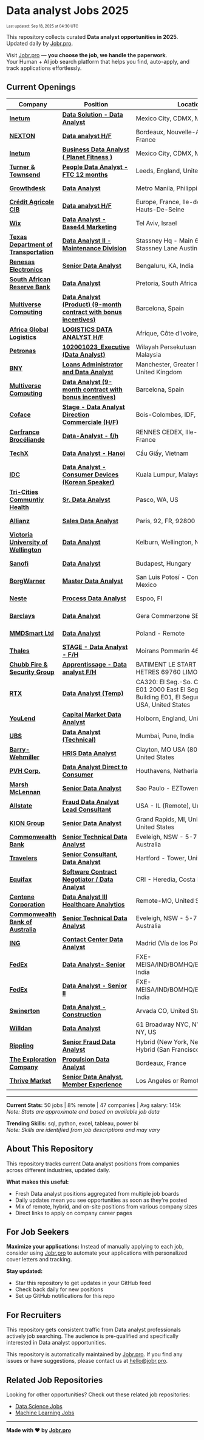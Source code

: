 <!-- prettier-ignore-start -->
# Data analyst Jobs 2025

<sub><small>Last updated: Sep 18, 2025 at 04:30 UTC</small></sub>

This repository collects curated **Data analyst opportunities in 2025**.  
Updated daily by [Jobr.pro](https://jobr.pro?utm_source=github&utm_medium=repo&utm_campaign=github-data-analysis-jobs).

Visit [Jobr.pro](https://jobr.pro?utm_source=github&utm_medium=repo&utm_campaign=github-data-analysis-jobs) — **you choose the job, we handle the paperwork**.  
Your Human + AI job search platform that helps you find, auto-apply, and track applications effortlessly.

## Current Openings

| Company | Position | Location | Type | Date |
| ------- | -------- | -------- | ---- | ------ |
| **[Inetum](https://www.inetum.com)** | **[Data Solution - Data Analyst](https://jobs.smartrecruiters.com/Inetum2/744000082524650-data-solution-data-analyst)** | Mexico City, CDMX, Mexico | On Site | Sep 17 |
| **[NEXTON](https://www.nexton-consulting.com/)** | **[Data analyst H/F](https://jobs.smartrecruiters.com/NEXTON/744000082505885-data-analyst-h-f)** | Bordeaux, Nouvelle-Aquitaine, France | On Site | Sep 17 |
| **[Inetum](https://www.inetum.com)** | **[Business Data Analyst ( Planet Fitness )](https://jobs.smartrecruiters.com/Inetum2/744000082502125-business-data-analyst-planet-fitness-)** | Mexico City, CDMX, Mexico | On Site | Sep 17 |
| **[Turner & Townsend](https://www.turnerandtownsend.com)** | **[People Data Analyst - FTC 12 months](https://jobs.smartrecruiters.com/TurnerTownsend/744000082467192-people-data-analyst-ftc-12-months)** | Leeds, England, United Kingdom | On Site | Sep 17 |
| **[Growthdesk](https://www.growthdesk.com/)** | **[Data Analyst](https://jobs.smartrecruiters.com/Growthdesk/744000082460711-data-analyst)** | Metro Manila, Philippines | On Site | Sep 17 |
| **[Crédit Agricole CIB](https://www.ca-cib.fr/)** | **[Data analyst H/F](https://jobs.ca-cib.com/Pages/Offre/detailoffre.aspx?idOffre=104378&idOrigine=1533&LCID=1036&offerReference=2025-104378)** | Europe, France, Ile-de-France, 92 - Hauts-De-Seine | On Site | Sep 17 |
| **[Wix](https://www.wix.com/)** | **[Data Analyst - Base44 Marketing](https://jobs.smartrecruiters.com/Wix2/744000082444589-data-analyst-base44-marketing)** | Tel Aviv, Israel | On Site | Sep 17 |
| **[Texas Department of Transportation](https://www.txdot.gov/)** | **[Data Analyst II - Maintenance Division](https://fa009.taleo.net/careersection/ex/jobdetail.ftl?job=2502637)** | Stassney Hq - Main 6230 East Stassney Lane Austin 78744 | On Site | Sep 17 |
| **[Renesas Electronics](https://www.renesas.com)** | **[Senior Data Analyst](https://jobs.smartrecruiters.com/RenesasElectronics/744000082428467-senior-data-analyst)** | Bengaluru, KA, India | On Site | Sep 17 |
| **[South African Reserve Bank](https://www.resbank.co.za/)** | **[Data Analyst](https://fa-evra-saasfaprod1.fa.ocs.oraclecloud.com/hcmUI/CandidateExperience/en/sites/jobsearch/job/1276)** | Pretoria, South Africa | On Site | Sep 17 |
| **[Multiverse Computing](https://multiversecomputing.com/)** | **[Data Analyst (Product) (9-month contract with bonus incentives)](https://multiversecomputing.teamtailor.com/jobs/6463923-data-analyst-product-9-month-contract-with-bonus-incentives)** | Barcelona, Spain | On Site | Sep 17 |
| **[Africa Global Logistics](https://www.aglgroup.com/)** | **[LOGISTICS DATA ANALYST H/F](https://acareerbyagl.talent-soft.com/Pages/Offre/detailoffre.aspx?idOffre=9006&idOrigine=2442&LCID=1036&offerReference=2025-9006)** | Afrique, Côte d'Ivoire, ABIDJAN | On Site | Sep 17 |
| **[Petronas](https://www.petronas.com/)** | **[102001023_Executive (Data Analyst)](https://epuc.fa.ap1.oraclecloud.com/hcmUI/CandidateExperience/en/sites/jobsearch/job/25045)** | Wilayah Persekutuan Kuala Lumpur, Malaysia | On Site | Sep 17 |
| **[BNY](https://www.bny.com/)** | **[Loans Administrator and Data Analyst](https://eofe.fa.us2.oraclecloud.com/hcmUI/CandidateExperience/en/sites/jobsearch/job/68971)** | Manchester, Greater Manchester, United Kingdom | On Site | Sep 17 |
| **[Multiverse Computing](https://multiversecomputing.com/)** | **[Data Analyst (9-month contract with bonus incentives)](https://multiversecomputing.teamtailor.com/jobs/6462451-data-analyst-9-month-contract-with-bonus-incentives)** | Barcelona, Spain | On Site | Sep 17 |
| **[Coface](https://www.coface.com)** | **[Stage - Data Analyst Direction Commerciale (H/F)](https://jobs.smartrecruiters.com/Coface/744000082388875-stage-data-analyst-direction-commerciale-h-f-)** | Bois-Colombes, IDF, France | On Site | Sep 17 |
| **[Cerfrance Brocéliande](https://www.cerfrance-broceliande.fr/)** | **[Data-Analyst - f/h](https://jobs.smartrecruiters.com/CerfranceBroceliande/744000082382846-data-analyst-f-h)** | RENNES CEDEX, Ille-et-Vilaine, France | On Site | Sep 17 |
| **[TechX](https://www.techxcorp.com/)** | **[Data Analyst - Hanoi](https://careers.techxcorp.com/jobs/6461981-data-analyst-hanoi)** | Cầu Giấy, Vietnam | On Site | Sep 17 |
| **[IDC](https://www.idc.com/)** | **[Data Analyst - Consumer Devices (Korean Speaker)](https://idccareers-apac-idg.icims.com/jobs/6210/data-analyst---consumer-devices-%28korean-speaker%29/job?in_iframe=1)** | Kuala Lumpur, Malaysia | On Site | Sep 17 |
| **[Tri-Cities Communtiy Health](https://mytcch.org/)** | **[Sr. Data Analyst](https://recruiting.paylocity.com/Recruiting/Jobs/Details/3580719)** | Pasco, WA, US | On Site | Sep 17 |
| **[Allianz](https://www.allianz.com/)** | **[Sales Data Analyst](https://internal-careers.allianz.com/job/Paris-Sales-Data-Analyst-92-92800/1207152901/)** | Paris, 92, FR, 92800 | On Site | Sep 17 |
| **[Victoria University of Wellington](https://www.wgtn.ac.nz)** | **[Data Analyst](https://ejye.fa.ap1.oraclecloud.com/hcmUI/CandidateExperience/en/sites/jobsearch/job/1008407)** | Kelburn, Wellington, New Zealand | On Site | Sep 17 |
| **[Sanofi](https://www.sanofi.com/)** | **[Data Analyst](https://sanofi.wd3.myworkdayjobs.com/en-US/SanofiCareers/job/Budapest/Data-Analyst_R2822484)** | Budapest, Hungary | On Site | Sep 17 |
| **[BorgWarner](https://borgwarner.com/)** | **[Master Data Analyst](https://borgwarner.wd5.myworkdayjobs.com/en-US/BorgWarner_Careers/job/San-Luis-Potos---Mexico/Master-Data-Analyst_R2025-3646)** | San Luis Potosí - Components - Mexico | On Site | Sep 17 |
| **[Neste](https://www.neste.com/)** | **[Process Data Analyst](https://jobs.neste.com/job/Espoo-Process-Data-Analyst/1326839500/)** | Espoo, FI | On Site | Sep 17 |
| **[Barclays](https://home.barclays/)** | **[Data Analyst](https://barclays.wd3.myworkdayjobs.com/en-US/External_Career_Site_Barclays/job/Gera-Commerzone-SEZ--Pune/Data-Analyst_JR-0000072039)** | Gera Commerzone SEZ, Pune, India | On Site | Sep 17 |
| **[MMDSmart Ltd](https://www.mmdsmart.com)** | **[Data Analyst](https://apply.workable.com/j/7CBAEA562C/apply)** | Poland - Remote | Remote | Sep 17 |
| **[Thales](https://www.thalesgroup.com/)** | **[STAGE - Data Analyst - F/H](https://thales.wd3.myworkdayjobs.com/en-US/Careers/job/Moirans/STAGE---Data-Analyst---F-H_R0301713-1)** | Moirans Pommarin 460, France | On Site | Sep 17 |
| **[Chubb Fire & Security Group](https://chubbfs.com/)** | **[Apprentissage - Data analyst F/H](https://chubbfiresecurity.wd3.myworkdayjobs.com/en-US/chubbfs/job/BATIMENT-LE-START-450-ALLEE-DES-HETRES-69760-LIMONEST/Apprentissage---Data-analyst-F-H_JR40002754)** | BATIMENT LE START 450 ALLEE DES HETRES 69760 LIMONEST, France | On Site | Sep 17 |
| **[RTX](https://www.rtx.com/)** | **[Data Analyst (Temp)](https://globalhr.wd5.myworkdayjobs.com/en-US/REC_RTX_Ext_Gateway/job/CA320-El-Seg-So-Campus-Bldg-E01-2000-East-El-Segundo-Boulevard-Building-E01-El-Segundo-CA-90245-USA/Data-Analyst--Temp-_01794176)** | CA320: El Seg.-So. Campus Bldg E01 2000 East El Segundo Boulevard Building E01, El Segundo, CA, 90245 USA, United States | On Site | Sep 17 |
| **[YouLend](https://youlend.com/)** | **[Capital Market Data Analyst](https://apply.workable.com/j/A339ABC0AD/apply)** | Holborn, England, United Kingdom | On Site | Sep 17 |
| **[UBS](https://www.ubs.com/)** | **[Data Analyst (Technical)](https://jobs.ubs.com/TGnewUI/Search/home/HomeWithPreLoad?partnerid=25008&siteid=5155&PageType=JobDetails&jobid=330308)** | Mumbai, Pune, India | On Site | Sep 17 |
| **[Barry-Wehmiller](https://www.barrywehmiller.com/)** | **[HRIS Data Analyst](https://barrywehmiller.wd1.myworkdayjobs.com/en-US/BWCareers/job/Clayton-MO-USA-8020-Forsyth/HRIS-Data-Analyst_R019159)** | Clayton, MO USA (8020 Forsyth), United States | On Site | Sep 17 |
| **[PVH Corp.](https://www.pvh.com/)** | **[Data Analyst Direct to Consumer](https://pvh.wd1.myworkdayjobs.com/en-US/PVH_Careers/job/Houthavens/Data-Analyst-Direct-to-Consumer_R54506-1)** | Houthavens, Netherlands | On Site | Sep 17 |
| **[Marsh McLennan](https://www.marshmclennan.com/)** | **[Senior Data Analyst](https://mmc.wd1.myworkdayjobs.com/en-US/MMC/job/Sao-Paulo---EZTowers/Senior-Data-Analyst_R_313389)** | Sao Paulo - EZTowers, Brazil | On Site | Sep 17 |
| **[Allstate](https://www.allstate.com/)** | **[Fraud Data Analyst Lead Consultant](https://allstate.wd5.myworkdayjobs.com/en-US/allstate_careers/job/USA---IL-Remote/Fraud-Data-Analyst-Lead-Consultant_R21442-1)** | USA - IL (Remote), United States | Remote | Sep 17 |
| **[KION Group](https://www.kiongroup.com/)** | **[Senior Data Analyst](https://kiongroup.wd3.myworkdayjobs.com/en-US/KIONGroup/job/Grand-Rapids-MI-United-States/Senior-Data-Analyst_JR-0081021-1)** | Grand Rapids, MI, United States, United States | On Site | Sep 17 |
| **[Commonwealth Bank](https://www.commbank.com.au/)** | **[Senior Technical Data Analyst](https://cba.wd3.myworkdayjobs.com/en-US/CommBank_Careers/job/Sydney-CBD-Area/Senior-Technical-Data-Analyst_REQ245220-1)** | Eveleigh, NSW - 5-7 Central Ave, Australia | On Site | Sep 17 |
| **[Travelers](https://www.travelers.com/)** | **[Senior Consultant, Data Analyst](https://travelers.wd5.myworkdayjobs.com/en-US/External/job/CT---Hartford/Senior-Consultant--Data-Analyst_R-46814)** | Hartford - Tower, United States | On Site | Sep 17 |
| **[Equifax](https://www.equifax.com/)** | **[Software Contract Negotiator / Data Analyst](https://equifax.wd5.myworkdayjobs.com/en-US/External/job/CRI---Heredia/Software-Contract-Negotiator---Data-Analyst_J00171272)** | CRI - Heredia, Costa Rica | On Site | Sep 17 |
| **[Centene Corporation](https://www.centene.com/)** | **[Data Analyst III Healthcare Analytics](https://centene.wd5.myworkdayjobs.com/en-US/Centene_External/job/Remote-MO/Data-Analyst-III--Healthcare-Analytics-_1598364-1)** | Remote-MO, United States | Remote | Sep 17 |
| **[Commonwealth Bank of Australia](https://www.commbank.com.au/)** | **[Senior Technical Data Analyst](https://cba.wd3.myworkdayjobs.com/en-US/Private_Ad/job/Sydney-CBD-Area/Senior-Technical-Data-Analyst_REQ245220)** | Eveleigh, NSW - 5-7 Central Ave, Australia | On Site | Sep 17 |
| **[ING](https://www.ing.com/)** | **[Contact Center Data Analyst](https://ing.wd3.myworkdayjobs.com/en-US/ICSGBLCOR/job/Madrid-Va-de-los-Poblados/Contact-Center-Data-Analyst_REQ-10101841)** | Madrid (Vía de los Poblados), Spain | On Site | Sep 17 |
| **[FedEx](https://www.fedex.com/)** | **[Data Analyst- Senior](https://fedex.wd1.myworkdayjobs.com/en-US/FXE-MEISA-External/job/FXE-MEISAINDBOMHQBOMHQMumbai/Data-Analyst--Senior_RC739813)** | FXE-MEISA/IND/BOMHQ/BOMHQ/Mumbai, India | On Site | Sep 17 |
| **[FedEx](https://www.fedex.com/)** | **[Data Analyst - Senior II](https://fedex.wd1.myworkdayjobs.com/en-US/FXE-MEISA-External/job/FXE-MEISAINDBOMHQBOMHQMumbai/Data-Analyst---Senior-II_RC743765)** | FXE-MEISA/IND/BOMHQ/BOMHQ/Mumbai, India | On Site | Sep 17 |
| **[Swinerton](https://swinerton.com/)** | **[Data Analyst - Construction](https://swinerton.wd1.myworkdayjobs.com/en-US/Swinerton_External_Career/job/Arvada-CO/Data-Analyst---Construction_J15397)** | Arvada CO, United States | On Site | Sep 17 |
| **[Willdan](https://www.willdan.com/)** | **[Data Analyst](https://workforcenow.adp.com/mascsr/default/mdf/recruitment/recruitment.html?cid=02161b08-cb15-42c3-bce4-f772c36f668c&jobId=553144)** | 61 Broadway NYC, NY, New York, NY, US | On Site | Sep 16 |
| **[Rippling](https://www.rippling.com/)** | **[Senior Fraud Data Analyst](https://ats.rippling.com/rippling/jobs/1b86074b-5fe9-4147-b58c-7dd9fa3516b5)** | Hybrid (New York, New York, US); Hybrid (San Francisco, California, US) | On Site | Sep 16 |
| **[The Exploration Company](https://www.exploration.space/)** | **[Propulsion Data Analyst](https://jobs.ashbyhq.com/the-exploration-company/84f48e9a-4f8d-478d-a245-c26f74c3bdd1)** | Bordeaux, France | On Site | Sep 16 |
| **[Thrive Market](https://thrivemarket.com/)** | **[Senior Data Analyst, Member Experience](https://jobs.lever.co/thrivemarket/a5fdc939-9eb1-422f-a026-5e36971f3b73)** | Los Angeles or Remote | Remote | Sep 16 |

---

**Current Stats:** 50 jobs | 8% remote | 47 companies | Avg salary: 145k  
_Note: Stats are approximate and based on available job data_

**Trending Skills:** sql, python, excel, tableau, power bi  
_Note: Skills are identified from job descriptions and may vary_

## About This Repository

This repository tracks current Data analyst positions from companies across different industries, updated daily.

**What makes this useful:**

- Fresh Data analyst positions aggregated from multiple job boards
- Daily updates mean you see opportunities as soon as they're posted
- Mix of remote, hybrid, and on-site positions from various company sizes
- Direct links to apply on company career pages

## For Job Seekers

**Maximize your applications:** Instead of manually applying to each job, consider using [Jobr.pro](https://jobr.pro?utm_source=github&utm_medium=repo&utm_campaign=github-data-analysis-jobs) to automate your applications with personalized cover letters and tracking.

**Stay updated:**

- Star this repository to get updates in your GitHub feed
- Check back daily for new positions
- Set up GitHub notifications for this repo

## For Recruiters

This repository gets consistent traffic from Data analyst professionals actively job searching. The audience is pre-qualified and specifically interested in Data analyst opportunities.

This repository is automatically maintained by [Jobr.pro](https://jobr.pro?utm_source=github&utm_medium=repo&utm_campaign=github-data-analysis-jobs). If you find any issues or have suggestions, please contact us at hello@jobr.pro.

## Related Job Repositories

Looking for other opportunities? Check out these related job repositories:

- [Data Science Jobs](https://github.com/jobs-jobr-pro/Data-Science-Jobs)
- [Machine Learning Jobs](https://github.com/jobs-jobr-pro/Machine-Learning-Jobs)



---

**Made with ❤️ by [Jobr.pro](https://jobr.pro?utm_source=github&utm_medium=repo&utm_campaign=github-data-analysis-jobs)**
<!-- prettier-ignore-end -->
